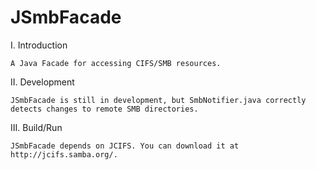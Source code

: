JSmbFacade
==============

I. Introduction

	A Java Facade for accessing CIFS/SMB resources. 
	
II. Development

	JSmbFacade is still in development, but SmbNotifier.java correctly detects changes to remote SMB directories.

III. Build/Run

	JSmbFacade depends on JCIFS. You can download it at http://jcifs.samba.org/.
